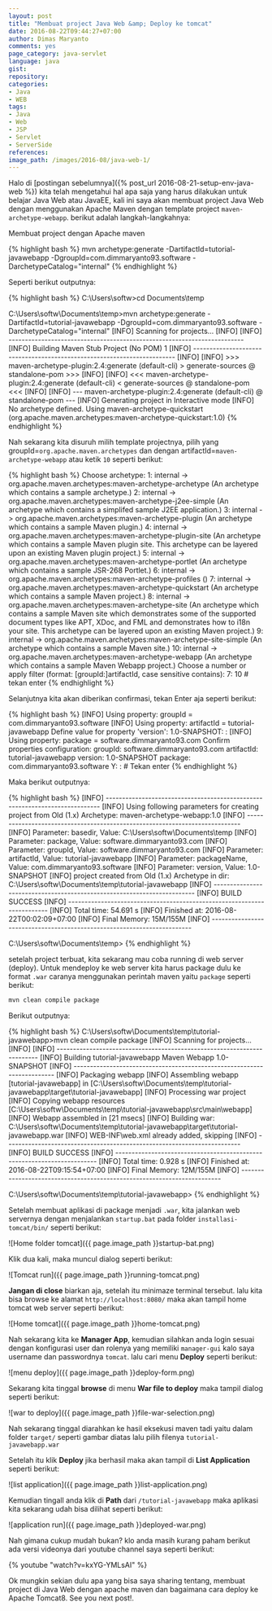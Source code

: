 ```yaml
---
layout: post
title: "Membuat project Java Web &amp; Deploy ke tomcat"
date: 2016-08-22T09:44:27+07:00
author: Dimas Maryanto
comments: yes
page_category: java-servlet
language: java
gist:
repository:
categories:
- Java
- WEB
tags:
- Java
- Web
- JSP
- Servlet
- ServerSide
references:
image_path: /images/2016-08/java-web-1/
---
```


Halo di [postingan sebelumnya]({% post_url 2016-08-21-setup-env-java-web %}) kita telah mengetahui hal apa saja yang harus dilakukan untuk belajar Java Web atau JavaEE, kali ini saya akan membuat project Java Web dengan menggunakan Apache Maven dengan template project ```maven-archetype-webapp```. berikut adalah langkah-langkahnya:

<!--more-->

Membuat project dengan Apache maven

{% highlight bash %}
mvn archetype:generate
  -DartifactId=tutorial-javawebapp
  -DgroupId=com.dimmaryanto93.software
  -DarchetypeCatalog="internal"
{% endhighlight %}

Seperti berikut outputnya:

{% highlight bash %}
C:\Users\softw>cd Documents\temp

C:\Users\softw\Documents\temp>mvn archetype:generate -DartifactId=tutorial-javawebapp -DgroupId=com.dimmaryanto93.software -DarchetypeCatalog="internal"
[INFO] Scanning for projects...
[INFO]
[INFO] ------------------------------------------------------------------------
[INFO] Building Maven Stub Project (No POM) 1
[INFO] ------------------------------------------------------------------------
[INFO]
[INFO] >>> maven-archetype-plugin:2.4:generate (default-cli) > generate-sources @ standalone-pom >>>
[INFO]
[INFO] <<< maven-archetype-plugin:2.4:generate (default-cli) < generate-sources @ standalone-pom <<<
[INFO]
[INFO] --- maven-archetype-plugin:2.4:generate (default-cli) @ standalone-pom ---
[INFO] Generating project in Interactive mode
[INFO] No archetype defined. Using maven-archetype-quickstart (org.apache.maven.archetypes:maven-archetype-quickstart:1.0)
{% endhighlight %}

Nah sekarang kita disuruh milih template projectnya, pilih yang groupId=```org.apache.maven.archetypes``` dan dengan artifactId=```maven-archetype-webapp``` atau ketik ```10``` seperti berikut:

{% highlight bash %}
Choose archetype:
1: internal -> org.apache.maven.archetypes:maven-archetype-archetype (An archetype which contains a sample archetype.)
2: internal -> org.apache.maven.archetypes:maven-archetype-j2ee-simple (An archetype which contains a simplifed sample J2EE application.)
3: internal -> org.apache.maven.archetypes:maven-archetype-plugin (An archetype which contains a sample Maven plugin.)
4: internal -> org.apache.maven.archetypes:maven-archetype-plugin-site (An archetype which contains a sample Maven plugin site.
      This archetype can be layered upon an existing Maven plugin project.)
5: internal -> org.apache.maven.archetypes:maven-archetype-portlet (An archetype which contains a sample JSR-268 Portlet.)
6: internal -> org.apache.maven.archetypes:maven-archetype-profiles ()
7: internal -> org.apache.maven.archetypes:maven-archetype-quickstart (An archetype which contains a sample Maven project.)
8: internal -> org.apache.maven.archetypes:maven-archetype-site (An archetype which contains a sample Maven site which demonstrates
      some of the supported document types like APT, XDoc, and FML and demonstrates how
      to i18n your site. This archetype can be layered upon an existing Maven project.)
9: internal -> org.apache.maven.archetypes:maven-archetype-site-simple (An archetype which contains a sample Maven site.)
10: internal -> org.apache.maven.archetypes:maven-archetype-webapp (An archetype which contains a sample Maven Webapp project.)
Choose a number or apply filter (format: [groupId:]artifactId, case sensitive contains): 7: 10 # tekan enter
{% endhighlight %}

Selanjutnya kita akan diberikan confirmasi, tekan Enter aja seperti berikut:

{% highlight bash %}
[INFO] Using property: groupId = com.dimmaryanto93.software
[INFO] Using property: artifactId = tutorial-javawebapp
Define value for property 'version':  1.0-SNAPSHOT: :
[INFO] Using property: package = software.dimmaryanto93.com
Confirm properties configuration:
groupId: software.dimmaryanto93.com
artifactId: tutorial-javawebapp
version: 1.0-SNAPSHOT
package: com.dimmaryanto93.software
 Y: : # Tekan enter
{% endhighlight %}

Maka berikut outputnya:

{% highlight bash %}
[INFO] ----------------------------------------------------------------------------
[INFO] Using following parameters for creating project from Old (1.x) Archetype: maven-archetype-webapp:1.0
[INFO] ----------------------------------------------------------------------------
[INFO] Parameter: basedir, Value: C:\Users\softw\Documents\temp
[INFO] Parameter: package, Value: software.dimmaryanto93.com
[INFO] Parameter: groupId, Value: software.dimmaryanto93.com
[INFO] Parameter: artifactId, Value: tutorial-javawebapp
[INFO] Parameter: packageName, Value: com.dimmaryanto93.software
[INFO] Parameter: version, Value: 1.0-SNAPSHOT
[INFO] project created from Old (1.x) Archetype in dir: C:\Users\softw\Documents\temp\tutorial-javawebapp
[INFO] ------------------------------------------------------------------------
[INFO] BUILD SUCCESS
[INFO] ------------------------------------------------------------------------
[INFO] Total time: 54.691 s
[INFO] Finished at: 2016-08-22T00:02:09+07:00
[INFO] Final Memory: 15M/155M
[INFO] ------------------------------------------------------------------------

C:\Users\softw\Documents\temp>
{% endhighlight %}

setelah project terbuat, kita sekarang mau coba running di web server (deploy). Untuk mendeploy ke web server kita harus package dulu ke format `.war` caranya menggunakan perintah maven yaitu ```package``` seperti berikut:

```bash
mvn clean compile package
```

Berikut outputnya:

{% highlight bash %}
C:\Users\softw\Documents\temp\tutorial-javawebapp>mvn clean compile package
[INFO] Scanning for projects...
[INFO]
[INFO] ------------------------------------------------------------------------
[INFO] Building tutorial-javawebapp Maven Webapp 1.0-SNAPSHOT
[INFO] ------------------------------------------------------------------------
[INFO] Packaging webapp
[INFO] Assembling webapp [tutorial-javawebapp] in [C:\Users\softw\Documents\temp\tutorial-javawebapp\target\tutorial-javawebapp]
[INFO] Processing war project
[INFO] Copying webapp resources [C:\Users\softw\Documents\temp\tutorial-javawebapp\src\main\webapp]
[INFO] Webapp assembled in [21 msecs]
[INFO] Building war: C:\Users\softw\Documents\temp\tutorial-javawebapp\target\tutorial-javawebapp.war
[INFO] WEB-INF\web.xml already added, skipping
[INFO] ------------------------------------------------------------------------
[INFO] BUILD SUCCESS
[INFO] ------------------------------------------------------------------------
[INFO] Total time: 0.928 s
[INFO] Finished at: 2016-08-22T09:15:54+07:00
[INFO] Final Memory: 12M/155M
[INFO] ------------------------------------------------------------------------

C:\Users\softw\Documents\temp\tutorial-javawebapp>
{% endhighlight %}

Setelah membuat aplikasi di package menjadi ```.war```, kita jalankan web servernya dengan menjalankan ```startup.bat``` pada folder ```installasi-tomcat/bin/``` seperti berikut:

![Home folder tomcat]({{ page.image_path }}startup-bat.png)

Klik dua kali, maka muncul dialog seperti berikut:

![Tomcat run]({{ page.image_path }}running-tomcat.png)

**Jangan di close** biarkan aja, setelah itu minimaze terminal tersebut. lalu kita bisa browse ke alamat ```http://localhost:8080/``` maka akan tampil home tomcat web server seperti berikut:

![Home tomcat]({{ page.image_path }}home-tomcat.png)

Nah sekarang kita ke **Manager App**, kemudian silahkan anda login sesuai dengan konfigurasi user dan rolenya yang memiliki ```manager-gui``` kalo saya username dan passwordnya ```tomcat```. lalu cari menu **Deploy** seperti berikut:

![menu deploy]({{ page.image_path }}deploy-form.png)

Sekarang kita tinggal **browse** di menu **War file to deploy** maka tampil dialog seperti berikut:

![war to deploy]({{ page.image_path }}file-war-selection.png)

Nah sekarang tinggal diarahkan ke hasil eksekusi maven tadi yaitu dalam folder ```target/``` seperti gambar diatas lalu pilih filenya ```tutorial-javawebapp.war```

Setelah itu klik **Deploy** jika berhasil maka akan tampil di **List Application** seperti berikut:

![list application]({{ page.image_path }}list-application.png)

Kemudian tingall anda klik di **Path** dari ```/tutorial-javawebapp``` maka aplikasi kita sekarang udah bisa dilihat seperti berikut:

![application run]({{ page.image_path }}deployed-war.png)

Nah gimana cukup mudah bukan? klo anda masih kurang paham berikut ada versi videonya dari youtube channel saya seperti berikut:

{% youtube "watch?v=kxYG-YMLsAI" %}

Ok mungkin sekian dulu apa yang bisa saya sharing tentang, membuat project di Java Web dengan apache maven dan bagaimana cara deploy ke Apache Tomcat8. See you next post!.
